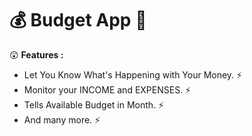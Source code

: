 # 💰 Budget App 💸

😲  **Features :**

- Let You Know What's Happening with Your Money. ⚡️ 
- Monitor your INCOME and EXPENSES. ⚡️ 
- Tells Available Budget in Month. ⚡️ 
- And many more. ⚡️ 